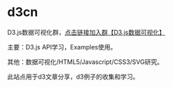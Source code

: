 d3cn
====

D3.js数据可视化群，[点击链接加入群【D3.js数据可视化】](http://jq.qq.com/?_wv=1027&k=MJRPBt)

主要：D3.js API学习，Examples使用。

其他：数据可视化/HTML5/Javascript/CSS3/SVG研究。

此站点用于d3文章分享，d3例子的收集和学习。
